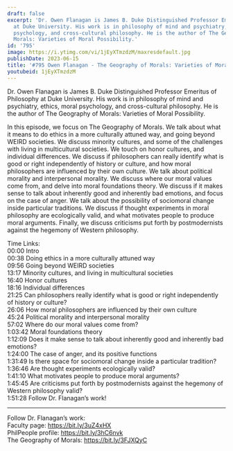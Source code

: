 ```yaml
---
draft: false
excerpt: 'Dr. Owen Flanagan is James B. Duke Distinguished Professor Emeritus of Philosophy
  at Duke University. His work is in philosophy of mind and psychiatry, ethics, moral
  psychology, and cross-cultural philosophy. He is the author of The Geography of
  Morals: Varieties of Moral Possibility.'
id: '795'
image: https://i.ytimg.com/vi/1jEyXTmzdzM/maxresdefault.jpg
publishDate: 2023-06-15
title: '#795 Owen Flanagan - The Geography of Morals: Varieties of Moral Possibility'
youtubeid: 1jEyXTmzdzM
---
```

<div class="timelinks">

Dr. Owen Flanagan is James B. Duke Distinguished Professor Emeritus of Philosophy at Duke University. His work is in philosophy of mind and psychiatry, ethics, moral psychology, and cross-cultural philosophy. He is the author of The Geography of Morals: Varieties of Moral Possibility.

In this episode, we focus on The Geography of Morals. We talk about what it means to do ethics in a more culturally attuned way, and going beyond WEIRD societies. We discuss minority cultures, and some of the challenges with living in multicultural societies. We touch on honor cultures, and individual differences. We discuss if philosophers can really identify what is good or right independently of history or culture, and how moral philosophers are influenced by their own culture. We talk about political morality and interpersonal morality. We discuss where our moral values come from, and delve into moral foundations theory. We discuss if it makes sense to talk about inherently good and inherently bad emotions, and focus on the case of anger. We talk about the possibility of sociomoral change inside particular traditions. We discuss if thought experiments in moral philosophy are ecologically valid, and what motivates people to produce moral arguments. Finally, we discuss criticisms put forth by postmodernists against the hegemony of Western philosophy.

Time Links:  
<time>00:00</time> Intro  
<time>00:38</time> Doing ethics in a more culturally attuned way  
<time>09:56</time> Going beyond WEIRD societies  
<time>13:17</time> Minority cultures, and living in multicultural societies  
<time>16:40</time> Honor cultures  
<time>18:16</time> Individual differences  
<time>21:25</time> Can philosophers really identify what is good or right independently of history or culture?  
<time>26:06</time> How moral philosophers are influenced by their own culture  
<time>45:24</time> Political morality and interpersonal morality  
<time>57:02</time> Where do our moral values come from?  
<time>1:03:42</time> Moral foundations theory  
<time>1:12:09</time> Does it make sense to talk about inherently good and inherently bad emotions?  
<time>1:24:00</time> The case of anger, and its positive functions  
<time>1:31:49</time> Is there space for sociomoral change inside a particular tradition?  
<time>1:36:46</time> Are thought experiments ecologically valid?  
<time>1:41:10</time> What motivates people to produce moral arguments?  
<time>1:45:45</time> Are criticisms put forth by postmodernists against the hegemony of Western philosophy valid?  
<time>1:51:28</time> Follow Dr. Flanagan’s work!

---

Follow Dr. Flanagan’s work:  
Faculty page: https://bit.ly/3uZ4xHX  
PhilPeople profile: https://bit.ly/3hC6nvk  
The Geography of Morals: https://bit.ly/3FJXQyC
</div>

